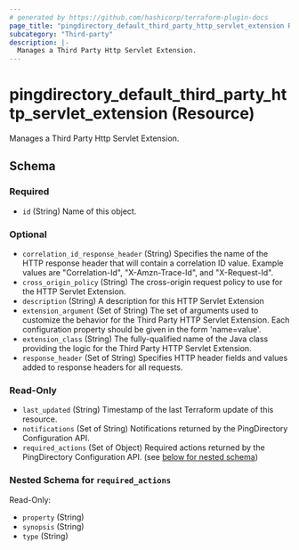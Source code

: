 ```yaml
---
# generated by https://github.com/hashicorp/terraform-plugin-docs
page_title: "pingdirectory_default_third_party_http_servlet_extension Resource - terraform-provider-pingdirectory"
subcategory: "Third-party"
description: |-
  Manages a Third Party Http Servlet Extension.
---
```


# pingdirectory_default_third_party_http_servlet_extension (Resource)

Manages a Third Party Http Servlet Extension.



<!-- schema generated by tfplugindocs -->
## Schema

### Required

- `id` (String) Name of this object.

### Optional

- `correlation_id_response_header` (String) Specifies the name of the HTTP response header that will contain a correlation ID value. Example values are "Correlation-Id", "X-Amzn-Trace-Id", and "X-Request-Id".
- `cross_origin_policy` (String) The cross-origin request policy to use for the HTTP Servlet Extension.
- `description` (String) A description for this HTTP Servlet Extension
- `extension_argument` (Set of String) The set of arguments used to customize the behavior for the Third Party HTTP Servlet Extension. Each configuration property should be given in the form 'name=value'.
- `extension_class` (String) The fully-qualified name of the Java class providing the logic for the Third Party HTTP Servlet Extension.
- `response_header` (Set of String) Specifies HTTP header fields and values added to response headers for all requests.

### Read-Only

- `last_updated` (String) Timestamp of the last Terraform update of this resource.
- `notifications` (Set of String) Notifications returned by the PingDirectory Configuration API.
- `required_actions` (Set of Object) Required actions returned by the PingDirectory Configuration API. (see [below for nested schema](#nestedatt--required_actions))

<a id="nestedatt--required_actions"></a>
### Nested Schema for `required_actions`

Read-Only:

- `property` (String)
- `synopsis` (String)
- `type` (String)


